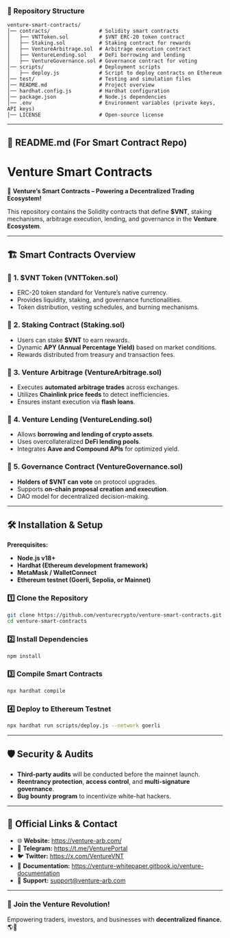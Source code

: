 ### 📂 **Repository Structure**
```
venture-smart-contracts/
│── contracts/                # Solidity smart contracts
│   ├── VNTToken.sol          # $VNT ERC-20 token contract
│   ├── Staking.sol           # Staking contract for rewards
│   ├── VentureArbitrage.sol  # Arbitrage execution contract
│   ├── VentureLending.sol    # DeFi borrowing and lending
│   ├── VentureGovernance.sol # Governance contract for voting
│── scripts/                  # Deployment scripts
│   ├── deploy.js             # Script to deploy contracts on Ethereum
│── test/                     # Testing and simulation files
│── README.md                 # Project overview
│── hardhat.config.js         # Hardhat configuration
│── package.json              # Node.js dependencies
│── .env                      # Environment variables (private keys, API keys)
│── LICENSE                   # Open-source license
```

---

## 📜 **README.md (For Smart Contract Repo)**

# **Venture Smart Contracts**
🚀 **Venture’s Smart Contracts – Powering a Decentralized Trading Ecosystem!**  

This repository contains the Solidity contracts that define **$VNT**, staking mechanisms, arbitrage execution, lending, and governance in the **Venture Ecosystem**.

---

## 🏗 **Smart Contracts Overview**

### 📌 **1. $VNT Token (VNTToken.sol)**
- ERC-20 token standard for Venture’s native currency.
- Provides liquidity, staking, and governance functionalities.
- Token distribution, vesting schedules, and burning mechanisms.

### 📌 **2. Staking Contract (Staking.sol)**
- Users can stake **$VNT** to earn rewards.
- Dynamic **APY (Annual Percentage Yield)** based on market conditions.
- Rewards distributed from treasury and transaction fees.

### 📌 **3. Venture Arbitrage (VentureArbitrage.sol)**
- Executes **automated arbitrage trades** across exchanges.
- Utilizes **Chainlink price feeds** to detect inefficiencies.
- Ensures instant execution via **flash loans**.

### 📌 **4. Venture Lending (VentureLending.sol)**
- Allows **borrowing and lending of crypto assets**.
- Uses overcollateralized **DeFi lending pools**.
- Integrates **Aave and Compound APIs** for optimized yield.

### 📌 **5. Governance Contract (VentureGovernance.sol)**
- **Holders of $VNT can vote** on protocol upgrades.
- Supports **on-chain proposal creation and execution**.
- DAO model for decentralized decision-making.

---

## 🛠 **Installation & Setup**
**Prerequisites:**  
- **Node.js v18+**
- **Hardhat (Ethereum development framework)**
- **MetaMask / WalletConnect**
- **Ethereum testnet (Goerli, Sepolia, or Mainnet)**

### **1️⃣ Clone the Repository**
```sh
git clone https://github.com/venturecrypto/venture-smart-contracts.git
cd venture-smart-contracts
```

### **2️⃣ Install Dependencies**
```sh
npm install
```

### **3️⃣ Compile Smart Contracts**
```sh
npx hardhat compile
```

### **4️⃣ Deploy to Ethereum Testnet**
```sh
npx hardhat run scripts/deploy.js --network goerli
```

---

## 🛡 **Security & Audits**
- **Third-party audits** will be conducted before the mainnet launch.
- **Reentrancy protection**, **access control**, and **multi-signature governance**.
- **Bug bounty program** to incentivize white-hat hackers.

---

## 📩 **Official Links & Contact**  
- 🌐 **Website:** https://venture-arb.com/
- 💬 **Telegram:** https://t.me/VenturePortal
- 🐦 **Twitter:** https://x.com/VentureVNT
- 📂 **Documentation:** https://venture-whitepaper.gitbook.io/venture-documentation
- 📧 **Support:** [support@venture-arb.com](mailto:support@venture-arb.com)   

---

### 🚀 **Join the Venture Revolution!**  
Empowering traders, investors, and businesses with **decentralized finance.** 🌎💎  

